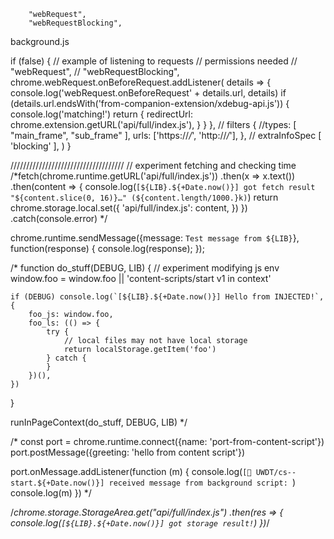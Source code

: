 		"webRequest",
		"webRequestBlocking",


background.js

if (false) {
	// example of listening to requests
	// permissions needed
	// 		"webRequest",
	// 		"webRequestBlocking",
	chrome.webRequest.onBeforeRequest.addListener(
		details => {
			console.log('webRequest.onBeforeRequest' + details.url, details)
			if (details.url.endsWith('from-companion-extension/xdebug-api.js')) {
				console.log('matching!')
				return {
					redirectUrl: chrome.extension.getURL('api/full/index.js'),
				}
			}
		},
		// filters
		{
			//types: [ "main_frame", "sub_frame" ],
			urls: ['https://*/*', 'http://*/*'],
		},
		// extraInfoSpec
		[ 'blocking' ],
	)
}

////////////////////////////////////
// experiment fetching and checking time
/*fetch(chrome.runtime.getURL('api/full/index.js'))
	.then(x => x.text())
	.then(content => {
		console.log(`[${LIB}.${+Date.now()}] got fetch result "${content.slice(0, 16)}…" (${content.length/1000.}k)`)
		return chrome.storage.local.set({
			'api/full/index.js': content,
		})
	})
	.catch(console.error)
*/



chrome.runtime.sendMessage({message: `Test message from ${LIB}`}, function(response) {
	console.log(response);
});

/*
function do_stuff(DEBUG, LIB) {
	// experiment modifying js env
	window.foo = window.foo || 'content-scripts/start v1 in context'

	if (DEBUG) console.log(`[${LIB}.${+Date.now()}] Hello from INJECTED!`, {
		foo_js: window.foo,
		foo_ls: (() => {
			try {
				// local files may not have local storage
				return localStorage.getItem('foo')
			} catch {
			}
		})(),
	})
}

runInPageContext(do_stuff, DEBUG, LIB)
*/



/*
const port = chrome.runtime.connect({name: 'port-from-content-script'})
port.postMessage({greeting: 'hello from content script'})

port.onMessage.addListener(function (m) {
	console.log(`[🧩 UWDT/cs--start.${+Date.now()}] received message from background script: `)
	console.log(m)
})
*/


/*chrome.storage.StorageArea.get("api/full/index.js")
	.then(res => {
		console.log(`[${LIB}.${+Date.now()}] got storage result!`)
	})*/
